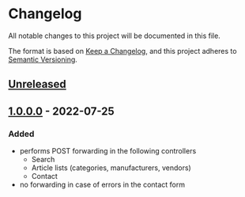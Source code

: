# Changelog
All notable changes to this project will be documented in this file.

The format is based on [Keep a Changelog](https://keepachangelog.com/en/1.0.0/),
and this project adheres to [Semantic Versioning](https://semver.org/spec/v2.0.0.html).

## [Unreleased]

## [1.0.0.0] - 2022-07-25
### Added
- performs POST forwarding in the following controllers
  - Search
  - Article lists (categories, manufacturers, vendors)
  - Contact
- no forwarding in case of errors in the contact form

[Unreleased]: https://git.d3data.de/D3Public/PRGredirect/compare/1.0.0.0...HEAD
[1.0.0.0]: https://git.d3data.de/D3Public/PRGredirect/releases/tag/1.0.0.0